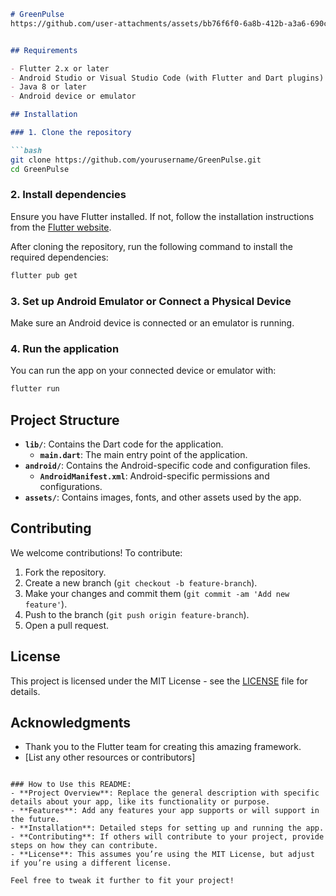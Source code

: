 
```markdown
# GreenPulse
https://github.com/user-attachments/assets/bb76f6f0-6a8b-412b-a3a6-690cadee902c


## Requirements

- Flutter 2.x or later
- Android Studio or Visual Studio Code (with Flutter and Dart plugins)
- Java 8 or later
- Android device or emulator

## Installation

### 1. Clone the repository

```bash
git clone https://github.com/yourusername/GreenPulse.git
cd GreenPulse
```

### 2. Install dependencies

Ensure you have Flutter installed. If not, follow the installation instructions from the [Flutter website](https://flutter.dev/docs/get-started/install).

After cloning the repository, run the following command to install the required dependencies:

```bash
flutter pub get
```

### 3. Set up Android Emulator or Connect a Physical Device

Make sure an Android device is connected or an emulator is running.

### 4. Run the application

You can run the app on your connected device or emulator with:

```bash
flutter run
```

## Project Structure

- **`lib/`**: Contains the Dart code for the application.
  - **`main.dart`**: The main entry point of the application.
- **`android/`**: Contains the Android-specific code and configuration files.
  - **`AndroidManifest.xml`**: Android-specific permissions and configurations.
- **`assets/`**: Contains images, fonts, and other assets used by the app.

## Contributing

We welcome contributions! To contribute:

1. Fork the repository.
2. Create a new branch (`git checkout -b feature-branch`).
3. Make your changes and commit them (`git commit -am 'Add new feature'`).
4. Push to the branch (`git push origin feature-branch`).
5. Open a pull request.

## License

This project is licensed under the MIT License - see the [LICENSE](LICENSE) file for details.

## Acknowledgments

- Thank you to the Flutter team for creating this amazing framework.
- [List any other resources or contributors]
```

### How to Use this README:
- **Project Overview**: Replace the general description with specific details about your app, like its functionality or purpose.
- **Features**: Add any features your app supports or will support in the future.
- **Installation**: Detailed steps for setting up and running the app.
- **Contributing**: If others will contribute to your project, provide steps on how they can contribute.
- **License**: This assumes you’re using the MIT License, but adjust if you’re using a different license.

Feel free to tweak it further to fit your project!

